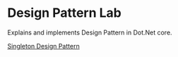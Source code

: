 # Design Pattern Lab

Explains and implements Design Pattern in Dot.Net core.

[Singleton Design Pattern](/SingletonPattern/Readme.md)